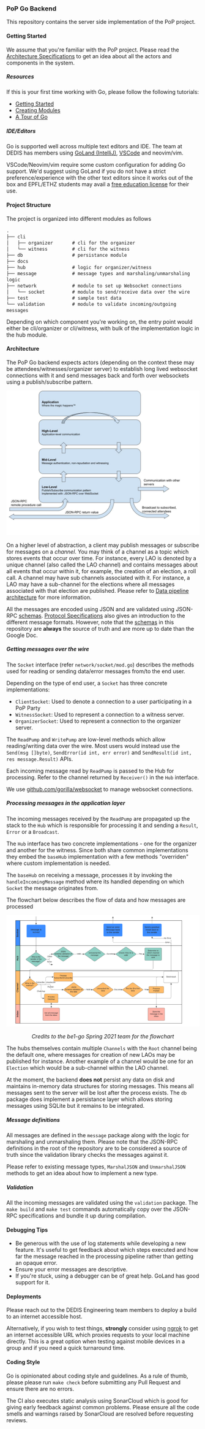 ### PoP Go Backend

This repository contains the server side implementation of the PoP project.

#### Getting Started

We assume that you're familiar with the PoP project. Please read the
[Architecture Specifications](https://docs.google.com/document/d/19r3rP6o8TO-xeZBM0GQzkHYQFSJtWy7UhjLhzzZVry4)
to get an idea about all the actors and components in the system.

##### Resources

If this is your first time working with Go, please follow the following tutorials:

* [Getting Started](https://golang.org/doc/tutorial/getting-started)
* [Creating Modules](https://golang.org/doc/tutorial/create-module)
* [A Tour of Go](https://tour.golang.org/welcome/1)

 
##### IDE/Editors

Go is supported well across multiple text editors and IDE. The team at DEDIS
has members using [GoLand (IntelliJ)](https://www.jetbrains.com/go/), [VSCode](https://code.visualstudio.com/)
and neovim/vim.

VSCode/Neovim/vim require some custom configuration for adding Go support. We'd
suggest using GoLand if you do not have a strict preference/experience with the
other text editors since it works out of the box and EPFL/ETHZ students may avail
a [free education license](https://www.jetbrains.com/community/education/#students)
for their use.

#### Project Structure

The project is organized into different modules as follows

```
.
├── cli
│   ├── organizer       # cli for the organizer
│   └── witness         # cli for the witness
├── db                  # persistance module
├── docs
├── hub                 # logic for organizer/witness
├── message             # message types and marshaling/unmarshaling logic
├── network             # module to set up Websocket connections
│   └── socket          # module to send/receive data over the wire
├── test                # sample test data
└── validation          # module to validate incoming/outgoing messages
```

Depending on which component you're working on, the entry point would
either be cli/organizer or cli/witness, with bulk of the implementation
logic in the hub module.

#### Architecture

The PoP Go backend expects actors (depending on the context these
may be attendees/witnesses/organizer server) to establish long lived
websocket connections with it and send messages back and forth over websockets
using a publish/subscribe pattern.

<div align="center">
  <img alt="Communication Stack" src="images/comm_stack.jpeg" width="600" />
</div>

On a higher level of abstraction, a client may publish messages or subscribe
for messages on a *channel*. You may think of a channel as a topic which
stores events that occur over time. For instance, every LAO is denoted by a unique
channel (also called the LAO channel) and contains messages about all events
that occur within it, for example, the creation of an election, a roll call.
A channel may have sub channels associated with it. For instance, a
LAO may have a sub-channel for the elections where all messages associated
with that election are published. Please refer to
[Data pipeline architecture](https://docs.google.com/document/d/19r3rP6o8TO-xeZBM0GQzkHYQFSJtWy7UhjLhzzZVry4/edit#heading=h.1h71fzpdznrh)
for more information.

All the messages are encoded using JSON and are validated using JSON-RPC
[schemas](https://github.com/dedis/student_21_pop/tree/master/protocol).
[Protocol Specifications](https://docs.google.com/document/d/1fyNWSPzLhM6W9V0VTFf2waMLiJGcscy7wa4bQlLkySM)
also gives an introduction to the different message formats. However, note that
the [schemas](https://github.com/dedis/student_21_pop/tree/master/protocol) in this
repository are **always** the source of truth and are more up to date than the Google Doc.

##### Getting messages over the wire

The `Socket` interface (refer `network/socket/mod.go`) describes the methods used for
reading or sending data/error messages from/to the end user.

Depending on the type of end user, a `Socket` has three concrete implementations:

* `ClientSocket`: Used to denote a connection to a user participating in a PoP Party
* `WitnessSocket`: Used to represent a connection to a witness server.
* `OrganizerSocket`: Used to represent a connection to the organizer server.

The `ReadPump` and `WritePump` are low-level methods which allow
reading/writing data over the wire. Most users would instead use the `Send(msg []byte)`,
`SendError(id int, err error)` and `SendResult(id int, res message.Result)` APIs.

Each incoming message read by `ReadPump` is passed to the Hub for processing. Refer to
the channel returned by `Receiver()` in the `Hub` interface.

We use [github.com/gorilla/websocket](github.com/gorilla/websocket) to manage websocket
connections.

##### Processing messages in the application layer

The incoming messages received by the `ReadPump` are propagated up the stack to
the `Hub` which is responsible for processing it and sending a `Result`, `Error`
or a `Broadcast`.

The `Hub` interface has two concrete implementations - one for the organizer
and another for the witness. Since both share common implementations they embed
the `baseHub` implementation with a few methods "overriden" where custom
implementation is needed.

The `baseHub` on receiving a message, processes it by invoking the
`handleIncomingMessage` method where its handled depending on which `Socket` the
message originates from.

The flowchart below describes the flow of data and how messages are processed

<div align="center">
  <img src="images/flowchart.png" alt="Flowchart"/>
</div>

<p align="center"><i>Credits to the be1-go Spring 2021 team for the flowchart</i></p>

The hubs themselves contain multiple `Channels` with the `Root` channel being
the default one, where messages for creation of new LAOs may be published for instance.
Another example of a channel would be one for an `Election` which would be a sub-channel
within the LAO channel.

At the moment, the backend **does not** persist any data on disk and maintains
in-memory data structures for storing messages. This means all messages sent to
the server will be lost after the process exists. The `db` package does implement
a persistance layer which allows storing messages using SQLite but it remains
to be integrated.

##### Message definitions

All messages are defined in the `message` package along with the logic for
marshaling and unmarshaling them. Please note that the JSON-RPC definitions in
the root of the repository are to be considered a source of truth since the
validation library checks the messages against it.

Please refer to existing message types, `MarshalJSON` and `UnmarshalJSON` methods
to get an idea about how to implement a new type.

##### Validation

All the incoming messages are validated using the `validation` package. The
`make build` and `make test` commands automatically copy over the JSON-RPC specifications
and bundle it up during compilation.

#### Debugging Tips

* Be generous with the use of log statements while developing a new feature.
It's useful to get feedback about which steps executed and how far the message
reached in the processing pipeline rather than getting an opaque error.
* Ensure your error messages are descriptive.
* If you're stuck, using a debugger can be of great help. GoLand has good
support for it.

#### Deployments

Please reach out to the DEDIS Engineering team members to deploy a build to an
internet accessible host.

Alternatively, if you wish to test things, **strongly** consider using [ngrok](https://ngrok.com/)
to get an internet accessible URL which proxies requests to your local machine
directly. This is a great option when testing against mobile devices in a group
and if you need a quick turnaround time.

#### Coding Style

Go is opinionated about coding style and guidelines. As a rule of thumb, please
please run `make check` before submitting any Pull Request and ensure there are
no errors.

The CI also executes static analysis using SonarCloud which is good for giving
early feedback against common problems. Please ensure all the code smells and
warnings raised by SonarCloud are resolved before requesting reviews.

